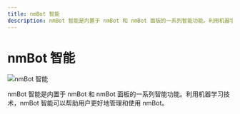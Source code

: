 ```yaml
---
title: nmBot 智能
description: nmBot 智能是内置于 nmBot 和 nmBot 面板的一系列智能功能。利用机器学习技术，nmBot 智能可以帮助用户更好地管理和使用 nmBot。
---
```


# nmBot 智能

![nmBot 智能](https://newsroom.nmteam.xyz/usr/uploads/2025/03/1351332983.png)

nmBot 智能是内置于 nmBot 和 nmBot 面板的一系列智能功能。利用机器学习技术，nmBot 智能可以帮助用户更好地管理和使用 nmBot。
